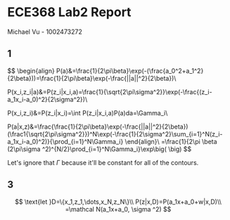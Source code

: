 # ECE368 Lab2 Report

Michael Vu - 1002473272

## 1

$$
\begin{align}
P(a)&=\frac{1}{2\pi\beta}\exp(-(\frac{a_0^2+a_1^2}{2\beta}))=\frac{1}{2\pi\beta}\exp(-\frac{||a||^2}{2\beta})\\

P(x_i,z_i|a)&=P(z_i|x_i,a)=\frac{1}{\sqrt{2\pi\sigma^2}}\exp(-\frac{(z_i-a_1x_i-a_0)^2}{2\sigma^2})\\

P(x_i,z_i)&=P(z_i|x_i)=\int P(z_i|x_i,a)P(a)da=\Gamma_i\\

P(a|x,z)&=\frac{\frac{1}{2\pi\beta}\exp(-\frac{||a||^2}{2\beta})(\frac1{\sqrt{2\pi\sigma^2}})^N\exp(-\frac{1}{2\sigma^2}\sum_{i=1}^N(z_i-a_1x_i-a_0)^2)}{\prod_{i=1}^N\Gamma_i}
\end{align}\\
=\frac{1}{2\pi \beta (2\pi\sigma ^2)^{N/2}\prod_{i=1}^N\Gamma_i}\exp\big(   \big)
$$

Let's ignore that $\Gamma$ because it'll be constant for all of the contours.

## 3

$$
\text{let }D=\{x_1,z_1,\dots,x_N,z_N\}\\
P(z|x,D)=P(a_1x+a_0+w|x,D)\\
=\mathcal N(a_1x+a_0, \sigma ^2)
$$

